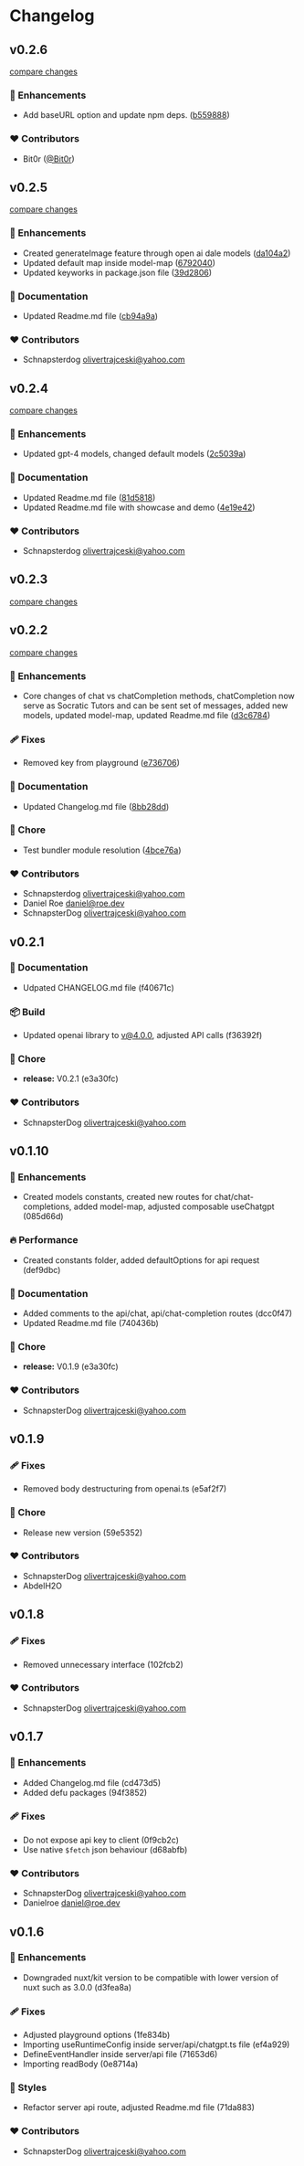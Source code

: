 
# Changelog

## v0.2.6

[compare changes](https://github.com/schnapsterdog/nuxt-chatgpt/compare/v0.2.5...v0.2.6)

### 🚀 Enhancements

- Add baseURL option and update npm deps. ([b559888](https://github.com/schnapsterdog/nuxt-chatgpt/commit/b559888))

### ❤️ Contributors

- Bit0r ([@Bit0r](http://github.com/Bit0r))

## v0.2.5

[compare changes](https://github.com/schnapsterdog/nuxt-chatgpt/compare/v0.2.4...v0.2.5)

### 🚀 Enhancements

- Created generateImage feature through open ai dale models ([da104a2](https://github.com/schnapsterdog/nuxt-chatgpt/commit/da104a2))
- Updated default map inside model-map ([6792040](https://github.com/schnapsterdog/nuxt-chatgpt/commit/6792040))
- Updated keyworks in package.json file ([39d2806](https://github.com/schnapsterdog/nuxt-chatgpt/commit/39d2806))

### 📖 Documentation

- Updated Readme.md file ([cb94a9a](https://github.com/schnapsterdog/nuxt-chatgpt/commit/cb94a9a))

### ❤️ Contributors

- Schnapsterdog <olivertrajceski@yahoo.com>

## v0.2.4

[compare changes](https://github.com/schnapsterdog/nuxt-chatgpt/compare/v0.2.3...v0.2.4)

### 🚀 Enhancements

- Updated gpt-4 models, changed default models ([2c5039a](https://github.com/schnapsterdog/nuxt-chatgpt/commit/2c5039a))

### 📖 Documentation

- Updated Readme.md file ([81d5818](https://github.com/schnapsterdog/nuxt-chatgpt/commit/81d5818))
- Updated Readme.md file with showcase and demo ([4e19e42](https://github.com/schnapsterdog/nuxt-chatgpt/commit/4e19e42))

### ❤️ Contributors

- Schnapsterdog <olivertrajceski@yahoo.com>

## v0.2.3

[compare changes](https://github.com/schnapsterdog/nuxt-chatgpt/compare/v0.2.2...v0.2.3)

## v0.2.2

[compare changes](https://github.com/schnapsterdog/nuxt-chatgpt/compare/v0.2.1...v0.2.2)

### 🚀 Enhancements

- Core changes of chat vs chatCompletion methods, chatCompletion now serve as Socratic Tutors and can be sent set of messages, added new models, updated model-map, updated Readme.md file ([d3c6784](https://github.com/schnapsterdog/nuxt-chatgpt/commit/d3c6784))

### 🩹 Fixes

- Removed key from playground ([e736706](https://github.com/schnapsterdog/nuxt-chatgpt/commit/e736706))

### 📖 Documentation

- Updated Changelog.md file ([8bb28dd](https://github.com/schnapsterdog/nuxt-chatgpt/commit/8bb28dd))

### 🏡 Chore

- Test bundler module resolution ([4bce76a](https://github.com/schnapsterdog/nuxt-chatgpt/commit/4bce76a))

### ❤️ Contributors

- Schnapsterdog <olivertrajceski@yahoo.com>
- Daniel Roe <daniel@roe.dev>
- SchnapsterDog <olivertrajceski@yahoo.com>

## v0.2.1

### 📖 Documentation

  - Udpated CHANGELOG.md file (f40671c)

### 📦 Build

  - Updated openai library to v@4.0.0, adjusted API calls (f36392f)

### 🏡 Chore

  - **release:** V0.2.1 (e3a30fc)

### ❤️  Contributors

- SchnapsterDog <olivertrajceski@yahoo.com>

## v0.1.10


### 🚀 Enhancements

  - Created models constants, created new routes for chat/chat-completions, added model-map, adjusted composable useChatgpt (085d66d)

### 🔥 Performance

  - Created constants folder, added defaultOptions for api request (def9dbc)

### 📖 Documentation

  - Added comments to the api/chat, api/chat-completion routes (dcc0f47)
  - Updated Readme.md file (740436b)

### 🏡 Chore

  - **release:** V0.1.9 (e3a30fc)

### ❤️  Contributors

- SchnapsterDog <olivertrajceski@yahoo.com>

## v0.1.9


### 🩹 Fixes

  - Removed body destructuring from openai.ts (e5af2f7)

### 🏡 Chore

  - Release new version (59e5352)

### ❤️  Contributors

- SchnapsterDog <olivertrajceski@yahoo.com>
- AbdelH2O

## v0.1.8


### 🩹 Fixes

  - Removed unnecessary interface (102fcb2)

### ❤️  Contributors

- SchnapsterDog <olivertrajceski@yahoo.com>

## v0.1.7


### 🚀 Enhancements

  - Added Changelog.md file (cd473d5)
  - Added defu packages (94f3852)

### 🩹 Fixes

  - Do not expose api key to client (0f9cb2c)
  - Use native `$fetch` json behaviour (d68abfb)

### ❤️  Contributors

- SchnapsterDog <olivertrajceski@yahoo.com>
- Danielroe <daniel@roe.dev>

## v0.1.6


### 🚀 Enhancements

  - Downgraded nuxt/kit version to be compatible with lower version of nuxt such as 3.0.0 (d3fea8a)

### 🩹 Fixes

  - Adjusted playground options (1fe834b)
  - Importing useRuntimeConfig inside server/api/chatgpt.ts file (ef4a929)
  - DefineEventHandler inside server/api file (71653d6)
  - Importing readBody (0e8714a)

### 🎨 Styles

  - Refactor server api route, adjusted Readme.md file (71da883)

### ❤️  Contributors

- SchnapsterDog <olivertrajceski@yahoo.com>
